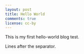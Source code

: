 ```yaml
---
layout: post
title: Hello World
comments: true
license: cc-by
---
```

This is my first hello-world blog test.

<!--more-->

Lines after the separator.
